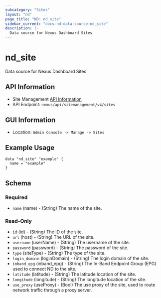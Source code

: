 ```yaml
---
subcategory: "Sites"
layout: "nd"
page_title: "ND: nd_site"
sidebar_current: "docs-nd-data-source-nd_site"
description: |-
  Data source for Nexus Dashboard Sites
---
```


# nd_site #

Data source for Nexus Dashboard Sites

## API Information ##

* Site Management [API Information](https://developer.cisco.com/docs/nexus-dashboard/3-1-1/api-reference/)
* API Endpoint: `nexus/api/sitemanagement/v4/sites`

## GUI Information ##

* Location: `Admin Console -> Manage -> Sites`

## Example Usage ##

```hcl
data "nd_site" "example" {
  name = "example"
}
```

## Schema ##

### Required ###

* `name` (name) - (String) The name of the site.

### Read-Only ###
* `id` (id) - (String) The ID of the site.
* `url` (host) - (String) The URL of the site.
* `username` (userName) - (String) The username of the site.
* `password` (password) - (String) The password of the site.
* `type` (siteType) - (String) The type of the site.
* `login_domain` (loginDomain) - (String) The login domain of the site.
* `inband_epg` (inband_epg) - (String) The In-Band Endpoint Group (EPG) used to connect ND to the site.
* `latitude` (latitude) - (String) The latitude location of the site.
* `longitude` (longitude) - (String) The longitude location of the site.
* `use_proxy` (useProxy) - (Bool) The use proxy of the site, used to route network traffic through a proxy server.
